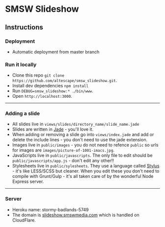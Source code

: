 # SMSW Slideshow

## Instructions

### Deployment

* Automatic deployment from master branch 

### Run it locally

* Clone this repo `git clone https://github.com/altescape/smsw_slideshow.git`.
* Install dev dependencies `npm install`
* Run `DEBUG=smsw_slideshow:* ./bin/www`.
* Open `http://localhost:3000`.

---

### Adding a slide

* All slides live in `views/slides/directory_name/slide_name.jade`
* Slides are written in [Jade](http://jade-lang.com/) - you'll love it.
* When adding or removing a slide go into `views/index.jade` and add or delete the include lines - you don't need to use the jade extension.
* Images live in `public/images` - you do not need to refence `public` so urls for images are `images/picture-of-1001-imacs.jpg`.
* JavaScripts live in `public/javascripts`. The only file to edit should be `public/javascripts/app.js` - don't edit any other!!
* Stylesheets live in `public/sylesheets`. They use a language called [Stylus](http://learnboost.github.io/stylus/) - it's like LESS/SCSS but cleaner. When you edit these you don't need to compile with Grunt/Gulp - it's all taken care of by the wonderful Node Express server.

---

### Server

* Heroku name: stormy-badlands-5749
* The domain is [slideshow.smswmedia.com](slideshow.smswmedia.com) which is handled on CloudFlare.
